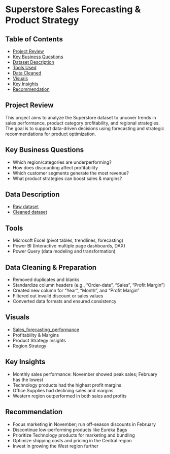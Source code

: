 # Superstore Sales Forecasting & Product Strategy

## Table of Contents

- [Project Review](#project-review)
- [Key Business Questions](#key-business-questions)
- [Dataset Description](#dataset-decription)
- [Tools Used](#tools-used)
- [Data Cleaned](#data-cleaned)
- [Visuals](#visuals)
- [Key Insights](#key-insights)
- [Recommendation](#recommendation)

## Project Review
This project aims to analyze the Superstore dataset to uncover trends in sales performance, product category profitability, and regional strategies. The goal is to support data-driven decisions using forecasting and strategic recommendations for product optimization.

## Key Business Questions
-	Which region/categories are underperforming?
-	How does discounting affect profitability
-	Which customer segments generate the most revenue?
-	What product strategies can boost sales & margins?

## Data Description
- <a href=https://github.com/Maggy317/Superstore-Sales-Project/blob/main/01_raw%20dataset.xlsx>Raw dataset</a>
- <a href=https://github.com/Maggy317/Superstore-Sales-Project/blob/main/02_Superstore_Cleaned_Dataset.xlsx>Cleaned dataset</a>

## Tools
-	Microsoft Excel (pivot tables, trendlines, forecasting)
-	Power BI (Interactive multiple page dashboards, DAX)
-	Power Query (data modeling and transformation)

## Data Cleaning & Preparation
-	Removed duplicates and blanks
-	Standardize column headers (e.g., “Order-date”, “Sales”, “Profit Margin”)
-	Created new column for “Year”, “Month”, and “Profit Margin”
-	Filtered out invalid discount or sales values
-	Converted data formats and ensured consistency

## Visuals
- <a href=https://github.com/Maggy317/Superstore-Sales-Project/blob/main/04_Visuals/05_sales_performance%20%26forcasting.png>Sales_forecasting_performance</a>
-	Profitability & Margins
-	Product Strategy Insights
-	Region Strategy

## Key Insights
-	Monthly sales performance: November showed peak sales; February has the lowest
-	Technology products had the highest profit margins
-	Office Supplies had declining sales and margins
-	Western region outperformed in both sales and profits

## Recommendation
-	Focus marketing in November; run off-season discounts in February
-	Discontinue low-performing products like Eureka Bags
-	Prioritize Technology products for marketing and bundling
-	Optimize shipping costs and pricing in the Central region
-	Invest in growing the West region further



